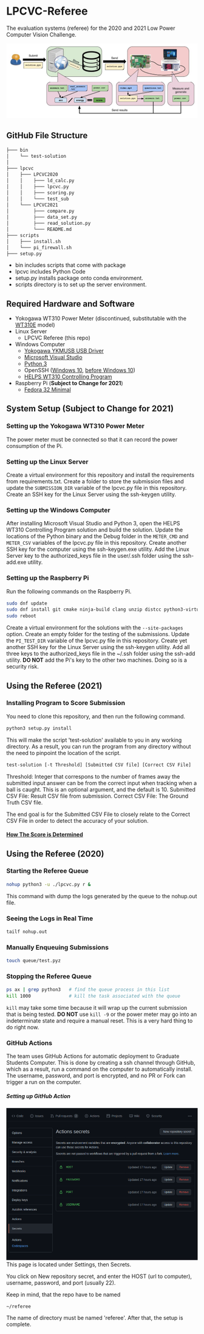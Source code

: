 # LPCVC-Referee
The evaluation systems (referee) for the 2020 and 2021 Low Power Computer Vision Challenge.

![Workflow Components and Layout](.github/pictures/workflow.jpg)

## GitHub File Structure

```.
├─── bin 
│    └── test-solution 
│
├─── lpcvc 
│    ├─── LPCVC2020 
│    │    ├─── ld_calc.py 
│    │    ├─── lpcvc.py 
│    │    ├─── scoring.py 
│    │    └─── test_sub 
│    └─── LPCVC2021 
│         ├─── compare.py 
│         ├─── data_set.py 
│         ├─── read_solution.py 
│         └─── README.md 
├─── scripts 
│    ├─── install.sh 
│    └─── pi_firewall.sh 
├─── setup.py 
```
- bin includes scripts that come with package
- lpcvc includes Python Code
- setup.py installs package onto conda environment.
- scripts directory is to set up the server environment.

## Required Hardware and Software
 - Yokogawa WT310 Power Meter (discontinued, substitutable with the [WT310E](https://www.electro-meters.com/yokogawa/yokogawa-power-meters/wt300e/) model)
 - Linux Server
   - LPCVC Referee (this repo)
 - Windows Computer
   - [Yokogawa YKMUSB USB Driver](https://tmi.yokogawa.com/us/library/documents-downloads/software/usb-driver/)
   - [Microsoft Visual Studio](https://visualstudio.microsoft.com/downloads/)
   - [Python 3](https://www.python.org/downloads/windows/)
   - OpenSSH ([Windows 10](https://docs.microsoft.com/en-us/windows-server/administration/openssh/openssh_install_firstuse), [before Windows 10](https://github.com/PowerShell/openssh-portable/releases))
   - [HELPS WT310 Controlling Program](https://github.com/anivegesana/WT310)
 - Raspberry Pi (__Subject to Change for 2021__)
   - [Fedora 32 Minimal](https://fedoraproject.org/wiki/Architectures/ARM/Raspberry_Pi)

## System Setup (__Subject to Change for 2021__)

### Setting up the Yokogawa WT310 Power Meter
The power meter must be connected so that it can record the power consumption of the Pi.

### Setting up the Linux Server
Create a virtual environment for this repository and install the requirements from requirements.txt. Create a folder to store the submission files and update the `SUBMISSION_DIR` variable of the lpcvc.py file in this repository.
Create an SSH key for the Linux Server using the ssh-keygen utility.

### Setting up the Windows Computer
After installing Microsoft Visual Studio and Python 3, open the HELPS WT310 Controlling Program solution and build the solution. Update the locations of the Python binary and the Debug folder in the `METER_CMD` and `METER_CSV` variables of the lpcvc.py file in this repository.
Create another SSH key for the computer using the ssh-keygen.exe utility. Add the Linux Server key to the authorized_keys file in the user/.ssh folder using the ssh-add.exe utility.

### Setting up the Raspberry Pi
Run the following commands on the Raspberry Pi.
```bash
sudo dnf update
sudo dnf install git cmake ninja-build clang unzip distcc python3-virtualenv python3-devel python3-opencv python-pillow gstreamer1-plugins-base gstreamer1-plugins-good
sudo reboot
```
Create a virtual environment for the solutions with the `--site-packages` option. Create an empty folder for the testing of the submissions. Update the `PI_TEST_DIR` variable of the lpcvc.py file in this repository.
Create yet another SSH key for the Linux Server using the ssh-keygen utility. Add all three keys to the authorized_keys file in the ~/.ssh folder using the ssh-add utility.
__DO NOT__ add the Pi's key to the other two machines. Doing so is a security risk.

## Using the Referee (2021)

### Installing Program to Score Submission
You need to clone this repository, and then run the following command.
```bash
python3 setup.py install
```
This will make the script 'test-solution' available to you in any working directory. As a result, you can run the program from any directory without the need to pinpoint the location of the script.

```bash
test-solution [-t Threshold] [Submitted CSV file] [Correct CSV File]
```
Threshold: Integer that correspons to the number of frames away the submitted input answer can be from the correct input when tracking when a ball is caught. This is an optional argument, and the default is 10.
Submitted CSV File: Result CSV file from submission.
Correct CSV File: The Ground Truth CSV file.

The end goal is for the Submitted CSV File to closely relate to the Correct CSV File in order to detect the accuracy of your solution.  

#### [How The Score is Determined](lpcvc/LPCVC2021/README.md)

## Using the Referee (2020)

### Starting the Referee Queue
```bash
nohup python3 -u ./lpcvc.py r &
```
This command with dump the logs generated by the queue to the nohup.out file.

### Seeing the Logs in Real Time
```bash
tailf nohup.out
```

### Manually Enqueuing Submissions
```bash
touch queue/test.pyz
```

### Stopping the Referee Queue
```bash
ps ax | grep python3   # find the queue process in this list
kill 1000              # kill the task associated with the queue
```
`kill` may take some time because it will wrap up the current submission that is being tested. __DO NOT__ use `kill -9` or the power meter may go into an indeterminate state and require a manual reset. This is a very hard thing to do right now.


### GitHub Actions
The team uses GitHub Actions for automatic deployment to Graduate Students Computer.
This is done by creating a ssh channel through GitHub, which as a result, run a 
command on the computer to automatically install. The username, password, and port is 
encrypted, and no PR or Fork can trigger a run on the computer.

##### Setting up GitHub Action
![GitHub Action Location](.github/pictures/github_secret_key.png)
This page is located under Settings, then Secrets.

You click on New repository secret, and enter the HOST (url to computer), username, password, and port (usually 22).

Keep in mind, that the repo have to be named 
```
~/referee
```
The name of directory must be named 'referee'.
After that, the setup is complete.
